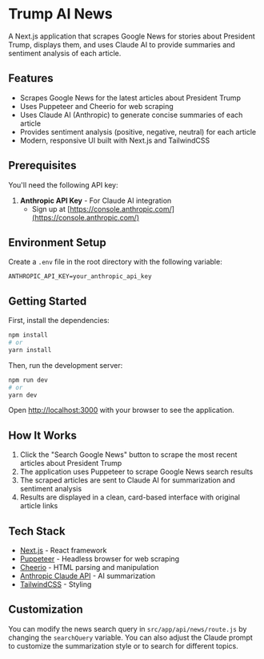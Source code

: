 # Trump AI News

A Next.js application that scrapes Google News for stories about President Trump, displays them, and uses Claude AI to provide summaries and sentiment analysis of each article.

## Features

- Scrapes Google News for the latest articles about President Trump
- Uses Puppeteer and Cheerio for web scraping
- Uses Claude AI (Anthropic) to generate concise summaries of each article
- Provides sentiment analysis (positive, negative, neutral) for each article
- Modern, responsive UI built with Next.js and TailwindCSS

## Prerequisites

You'll need the following API key:

1. **Anthropic API Key** - For Claude AI integration
   - Sign up at [https://console.anthropic.com/](https://console.anthropic.com/)

## Environment Setup

Create a `.env` file in the root directory with the following variable:

```
ANTHROPIC_API_KEY=your_anthropic_api_key
```

## Getting Started

First, install the dependencies:

```bash
npm install
# or
yarn install
```

Then, run the development server:

```bash
npm run dev
# or
yarn dev
```

Open [http://localhost:3000](http://localhost:3000) with your browser to see the application.

## How It Works

1. Click the "Search Google News" button to scrape the most recent articles about President Trump
2. The application uses Puppeteer to scrape Google News search results
3. The scraped articles are sent to Claude AI for summarization and sentiment analysis
4. Results are displayed in a clean, card-based interface with original article links

## Tech Stack

- [Next.js](https://nextjs.org/) - React framework
- [Puppeteer](https://pptr.dev/) - Headless browser for web scraping
- [Cheerio](https://cheerio.js.org/) - HTML parsing and manipulation
- [Anthropic Claude API](https://docs.anthropic.com/) - AI summarization
- [TailwindCSS](https://tailwindcss.com/) - Styling

## Customization

You can modify the news search query in `src/app/api/news/route.js` by changing the `searchQuery` variable. You can also adjust the Claude prompt to customize the summarization style or to search for different topics.
